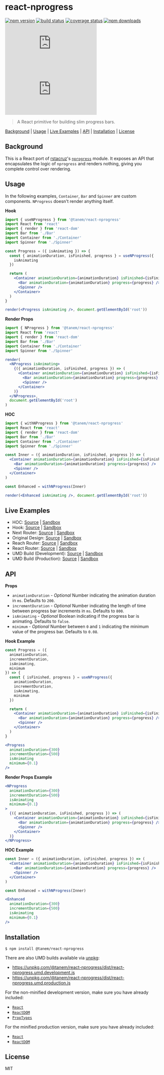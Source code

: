 # react-nprogress

[![npm version](https://img.shields.io/npm/v/@tanem/react-nprogress.svg?style=flat-square)](https://www.npmjs.com/package/@tanem/react-nprogress)
[![build status](https://img.shields.io/travis/tanem/react-nprogress/master.svg?style=flat-square)](https://travis-ci.org/tanem/react-nprogress)
[![coverage status](https://img.shields.io/codecov/c/github/tanem/react-nprogress.svg?style=flat-square)](https://codecov.io/gh/tanem/react-nprogress)
[![npm downloads](https://img.shields.io/npm/dm/@tanem/react-nprogress.svg?style=flat-square)](https://www.npmjs.com/package/@tanem/react-nprogress)
[![size](http://img.badgesize.io/https://unpkg.com/@tanem/react-nprogress/dist/react-nprogress.umd.production.js?label=size&style=flat-square)](https://unpkg.com/@tanem/react-nprogress/dist/)
[![gzip-size](http://img.badgesize.io/https://unpkg.com/@tanem/react-nprogress/dist/react-nprogress.umd.production.js?compression=gzip&label=gzip%20size&style=flat-square)](https://unpkg.com/@tanem/react-nprogress/dist/)

> A React primitive for building slim progress bars.

[Background](#background) | [Usage](#usage) | [Live Examples](#live-examples) | [API](#api) | [Installation](#installation) | [License](#license)

## Background

This is a React port of [rstacruz](https://github.com/rstacruz)'s [`nprogress`](https://github.com/rstacruz/nprogress) module. It exposes an API that encapsulates the logic of `nprogress` and renders nothing, giving you complete control over rendering.

## Usage

In the following examples, `Container`, `Bar` and `Spinner` are custom components. `NProgress` doesn't render anything itself.

**Hook**

```jsx
import { useNProgress } from '@tanem/react-nprogress'
import React from 'react'
import { render } from 'react-dom'
import Bar from './Bar'
import Container from './Container'
import Spinner from './Spinner'

const Progress = ({ isAnimating }) => {
  const { animationDuration, isFinished, progress } = useNProgress({
    isAnimating
  })

  return (
    <Container animationDuration={animationDuration} isFinished={isFinished}>
      <Bar animationDuration={animationDuration} progress={progress} />
      <Spinner />
    </Container>
  )
}

render(<Progress isAnimating />, document.getElementById('root'))
```

**Render Props**

```jsx
import { NProgress } from '@tanem/react-nprogress'
import React from 'react'
import { render } from 'react-dom'
import Bar from './Bar'
import Container from './Container'
import Spinner from './Spinner'

render(
  <NProgress isAnimating>
    {({ animationDuration, isFinished, progress }) => (
      <Container animationDuration={animationDuration} isFinished={isFinished}>
        <Bar animationDuration={animationDuration} progress={progress} />
        <Spinner />
      </Container>
    )}
  </NProgress>,
  document.getElementById('root')
)
```

**HOC**

```jsx
import { withNProgress } from '@tanem/react-nprogress'
import React from 'react'
import { render } from 'react-dom'
import Bar from './Bar'
import Container from './Container'
import Spinner from './Spinner'

const Inner = ({ animationDuration, isFinished, progress }) => (
  <Container animationDuration={animationDuration} isFinished={isFinished}>
    <Bar animationDuration={animationDuration} progress={progress} />
    <Spinner />
  </Container>
)

const Enhanced = withNProgress(Inner)

render(<Enhanced isAnimating />, document.getElementById('root'))
```

## Live Examples

- HOC: [Source](https://github.com/tanem/react-nprogress/tree/master/examples/hoc) | [Sandbox](https://codesandbox.io/s/github/tanem/react-nprogress/tree/master/examples/hoc)
- Hook: [Source](https://github.com/tanem/react-nprogress/tree/master/examples/hook) | [Sandbox](https://codesandbox.io/s/github/tanem/react-nprogress/tree/master/examples/hook)
- Next Router: [Source](https://github.com/tanem/react-nprogress/tree/master/examples/next-router) | [Sandbox](https://codesandbox.io/s/github/tanem/react-nprogress/tree/master/examples/next-router)
- Original Design: [Source](https://github.com/tanem/react-nprogress/tree/master/examples/original-design) | [Sandbox](https://codesandbox.io/s/github/tanem/react-nprogress/tree/master/examples/original-design)
- Reach Router: [Source](https://github.com/tanem/react-nprogress/tree/master/examples/reach-router) | [Sandbox](https://codesandbox.io/s/github/tanem/react-nprogress/tree/master/examples/reach-router)
- React Router: [Source](https://github.com/tanem/react-nprogress/tree/master/examples/react-router) | [Sandbox](https://codesandbox.io/s/github/tanem/react-nprogress/tree/master/examples/react-router)
- UMD Build (Development): [Source](https://github.com/tanem/react-nprogress/tree/master/examples/umd-dev) | [Sandbox](https://codesandbox.io/s/github/tanem/react-nprogress/tree/master/examples/umd-dev)
- UMD Build (Production): [Source](https://github.com/tanem/react-nprogress/tree/master/examples/umd-prod) | [Sandbox](https://codesandbox.io/s/github/tanem/react-nprogress/tree/master/examples/umd-prod)

## API

**Props**

- `animationDuration` - _Optional_ Number indicating the animation duration in `ms`. Defaults to `200`.
- `incrementDuration` - _Optional_ Number indicating the length of time between progress bar increments in `ms`. Defaults to `800`.
- `isAnimating` - _Optional_ Boolean indicating if the progress bar is animating. Defaults to `false`.
- `minimum` - _Optional_ Number between `0` and `1` indicating the minimum value of the progress bar. Defaults to `0.08`.

**Hook Example**

```jsx
const Progress = ({
  animationDuration,
  incrementDuration,
  isAnimating,
  minimum
}) => {
  const { isFinished, progress } = useNProgress({
    animationDuration,
    incrementDuration,
    isAnimating,
    minimum
  })

  return (
    <Container animationDuration={animationDuration} isFinished={isFinished}>
      <Bar animationDuration={animationDuration} progress={progress} />
      <Spinner />
    </Container>
  )
}

<Progress
  animationDuration={300}
  incrementDuration={500}
  isAnimating
  minimum={0.1}
/>
```

**Render Props Example**

```jsx
<NProgress
  animationDuration={300}
  incrementDuration={500}
  isAnimating
  minimum={0.1}
>
  {({ animationDuration, isFinished, progress }) => (
    <Container animationDuration={animationDuration} isFinished={isFinished}>
      <Bar animationDuration={animationDuration} progress={progress} />
      <Spinner />
    </Container>
  )}
</NProgress>
```

**HOC Example**

```jsx
const Inner = ({ animationDuration, isFinished, progress }) => (
  <Container animationDuration={animationDuration} isFinished={isFinished}>
    <Bar animationDuration={animationDuration} progress={progress} />
    <Spinner />
  </Container>
)

const Enhanced = withNProgress(Inner)

<Enhanced
  animationDuration={300}
  incrementDuration={500}
  isAnimating
  minimum={0.1}
/>
```

## Installation

```
$ npm install @tanem/react-nprogress
```

There are also UMD builds available via [unpkg](https://unpkg.com/):

- https://unpkg.com/@tanem/react-nprogress/dist/react-nprogress.umd.development.js
- https://unpkg.com/@tanem/react-nprogress/dist/react-nprogress.umd.production.js

For the non-minified development version, make sure you have already included:

- [`React`](https://unpkg.com/react/umd/react.development.js)
- [`ReactDOM`](https://unpkg.com/react-dom/umd/react-dom.development.js)
- [`PropTypes`](https://unpkg.com/prop-types/prop-types.js)

For the minified production version, make sure you have already included:

- [`React`](https://unpkg.com/react/umd/react.production.min.js)
- [`ReactDOM`](https://unpkg.com/react-dom/umd/react-dom.production.min.js)

## License

MIT
